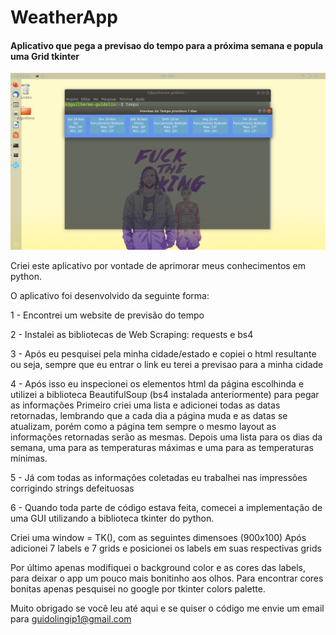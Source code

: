 # WeatherApp
#### Aplicativo que pega a previsao do tempo para a próxima semana e popula uma Grid tkinter

![Foto do App rodando](https://github.com/guidolingip1/weatherApp/blob/master/desktop.png) 



Criei este aplicativo por vontade de aprimorar meus conhecimentos em python.

O aplicativo foi desenvolvido da seguinte forma:

1 - Encontrei um website de previsão do tempo

2 - Instalei as bibliotecas de Web Scraping: requests e bs4

3 - Após eu pesquisei pela minha cidade/estado e copiei o html resultante
ou seja, sempre que eu entrar o link eu terei a previsao para a minha cidade

4 - Após isso eu inspecionei os elementos html da página escolhinda e utilizei a biblioteca BeautifulSoup (bs4 instalada anteriormente) para pegar as informações
Primeiro criei uma lista e adicionei todas as datas retornadas, lembrando que a cada dia a página muda e as datas se atualizam, porém como a página tem sempre o mesmo layout as informações retornadas serão as mesmas.
Depois uma lista para os dias da semana, uma para as temperaturas máximas e uma para as temperaturas mínimas.

5 - Já com todas as informações coletadas eu trabalhei nas impressões corrigindo strings defeituosas

6 - Quando toda parte de código estava feita, comecei a implementação de uma GUI utilizando a biblioteca tkinter do python.

Criei uma window = TK(), com as seguintes dimensoes (900x100)
Após adicionei 7 labels e 7 grids e posicionei os labels em suas respectivas grids

Por último apenas modifiquei o background color e as cores das labels, para deixar o app um pouco mais bonitinho aos olhos.
Para encontrar cores bonitas apenas pesquisei no google por tkinter colors palette.

Muito obrigado se você leu até aqui e se quiser o código me envie um email para guidolingip1@gmail.com
